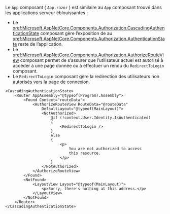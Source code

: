 Le `App` composant ( `App.razor` ) est similaire au `App` composant trouvé dans les applications serveur éblouissantes :

* Le <xref:Microsoft.AspNetCore.Components.Authorization.CascadingAuthenticationState> composant gère l’exposition de au <xref:Microsoft.AspNetCore.Components.Authorization.AuthenticationState> reste de l’application.
* Le <xref:Microsoft.AspNetCore.Components.Authorization.AuthorizeRouteView> composant permet de s’assurer que l’utilisateur actuel est autorisé à accéder à une page donnée ou à effectuer un rendu du `RedirectToLogin` composant.
* Le `RedirectToLogin` composant gère la redirection des utilisateurs non autorisés vers la page de connexion.

```razor
<CascadingAuthenticationState>
    <Router AppAssembly="@typeof(Program).Assembly">
        <Found Context="routeData">
            <AuthorizeRouteView RouteData="@routeData" 
                DefaultLayout="@typeof(MainLayout)">
                <NotAuthorized>
                    @if (!context.User.Identity.IsAuthenticated)
                    {
                        <RedirectToLogin />
                    }
                    else
                    {
                        <p>
                            You are not authorized to access 
                            this resource.
                        </p>
                    }
                </NotAuthorized>
            </AuthorizeRouteView>
        </Found>
        <NotFound>
            <LayoutView Layout="@typeof(MainLayout)">
                <p>Sorry, there's nothing at this address.</p>
            </LayoutView>
        </NotFound>
    </Router>
</CascadingAuthenticationState>
```
